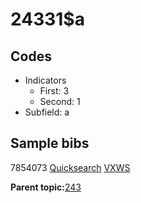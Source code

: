 # 24331$a

## Codes

-   Indicators
    -   First: 3
    -   Second: 1
-   Subfield: a

## Sample bibs

7854073 [Quicksearch](https://search.library.yale.edu/catalog/7854073) [VXWS](http://prodorbis.library.yale.edu:7014/vxws/GetHoldingsService?bibId=7854073)

**Parent topic:**[243](../../tags/243/243.md)

